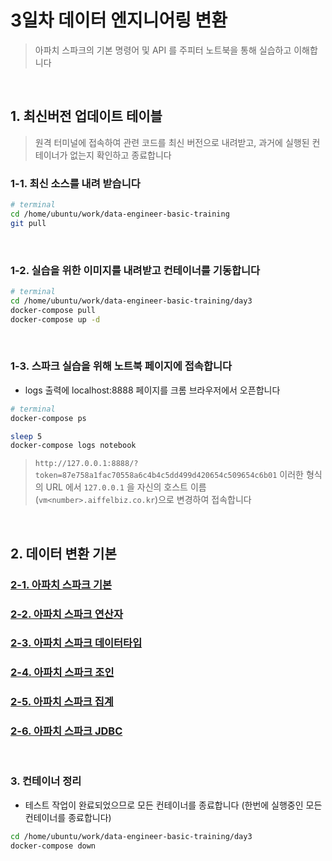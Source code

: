 # 3일차 데이터 엔지니어링 변환

> 아파치 스파크의 기본 명령어 및 API 를 주피터 노트북을 통해 실습하고 이해합니다


<br>


## 1. 최신버전 업데이트 테이블

> 원격 터미널에 접속하여 관련 코드를 최신 버전으로 내려받고, 과거에 실행된 컨테이너가 없는지 확인하고 종료합니다

### 1-1. 최신 소스를 내려 받습니다
```bash
# terminal
cd /home/ubuntu/work/data-engineer-basic-training
git pull
```
<br>

### 1-2. 실습을 위한 이미지를 내려받고 컨테이너를 기동합니다
```bash
# terminal
cd /home/ubuntu/work/data-engineer-basic-training/day3
docker-compose pull
docker-compose up -d
```
<br>

### 1-3. 스파크 실습을 위해 노트북 페이지에 접속합니다
* logs 출력에 localhost:8888 페이지를 크롬 브라우저에서 오픈합니다
```bash
# terminal
docker-compose ps

sleep 5
docker-compose logs notebook
```
> `http://127.0.0.1:8888/?token=87e758a1fac70558a6c4b4c5dd499d420654c509654c6b01` 이러한 형식의 URL 에서 `127.0.0.1` 을 자신의 호스트 이름(`vm<number>.aiffelbiz.co.kr`)으로 변경하여 접속합니다
<br>


## 2. 데이터 변환 기본

### [2-1. 아파치 스파크 기본](http://htmlpreview.github.io/?https://github.com/psyoblade/data-engineer-basic-training/blob/master/day3/notebooks/html/lgde-spark-core-1-basic.html)
### [2-2. 아파치 스파크 연산자](http://htmlpreview.github.io/?https://github.com/psyoblade/data-engineer-basic-training/blob/master/day3/notebooks/html/lgde-spark-core-2-operators.html)
### [2-3. 아파치 스파크 데이터타입](http://htmlpreview.github.io/?https://github.com/psyoblade/data-engineer-basic-training/blob/master/day3/notebooks/lgde-spark-core-3-data-types.html)
### [2-4. 아파치 스파크 조인](http://htmlpreview.github.io/?https://github.com/psyoblade/data-engineer-basic-training/blob/master/day3/notebooks/html/lgde-spark-core-4-join.html)
### [2-5. 아파치 스파크 집계](http://htmlpreview.github.io/?https://github.com/psyoblade/data-engineer-basic-training/blob/master/day3/notebooks/html/lgde-spark-core-5-aggregation.html)
### [2-6. 아파치 스파크 JDBC](http://htmlpreview.github.io/?https://github.com/psyoblade/data-engineer-basic-training/blob/master/day3/notebooks/html/lgde-spark-core-6-jdbc.html)
<br>


### 3. 컨테이너 정리
* 테스트 작업이 완료되었으므로 모든 컨테이너를 종료합니다 (한번에 실행중인 모든 컨테이너를 종료합니다)
```bash
cd /home/ubuntu/work/data-engineer-basic-training/day3
docker-compose down
```

